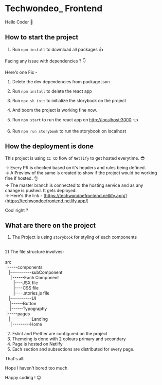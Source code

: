 # Techwondeo_ Frontend

Hello Coder 👋

## How to start the project 

1) Run `npm install` to download all packages 👍

Facing any issue with dependencies ? 👇

Here's one Fix -

1) Delete the dev dependencies from package.json
2) Run `npm install` to delete the react app
3) Run `npx sb init` to initialize the storybook on the project
4) And boom the project is working fine now.

2) Run `npm start` to run the react app on [http://localhost:3000](http://localhost:3000) 👈

3) Run `npm run storybook` to run the storybook on localhost

## How the deployment is done

This project is using `CI CD` flow of `Netlify` to get hosted everytime. 😎

-> Every PR is checked based on it's headers and rules being defined.
<br>
-> A Preview of the same is created to show if the project would be working fine if hosted. 👌
<br>
-> The master branch is connected to the hosting service and as any change is pushed. It gets deployed.
<br>
-> Here's the link - [https://techwondoefrontend.netlify.app/](https://techwondoefrontend.netlify.app/)

Cool right ?

## What are there on the project

1) The Project is using `storybook` for styling of each components
<br>
2) The file structure involves-
<br>
<br>
src
<br>
&nbsp;|-----components
<br>
&nbsp;      &nbsp;|-----------subComponent
      <br>
&nbsp;      &nbsp;            &nbsp;|------Each Component
                  <br>
&nbsp;      &nbsp;            &nbsp;       &nbsp;|----JSX file
                         <br>
&nbsp;      &nbsp;            &nbsp;       &nbsp;|----CSS file
                         <br>
&nbsp;      &nbsp;            &nbsp;       &nbsp;|----.stories.js file
                         <br>
&nbsp;&nbsp;      |-----------UI
      <br>
&nbsp;       &nbsp;           |------Button
                  <br>
&nbsp;       &nbsp;           |------Typography
                  <br>
&nbsp;|-----pages
<br>
&nbsp;      &nbsp;|-----------Landing
      <br>
&nbsp;      &nbsp;            &nbsp;|---------Home
                  <br>

2) Eslint and Prettier are configured on the project
3) Themeing is done with 2 colours primary and secondary
4) Page is hosted on Netlify
5) Each section and subsections are distributed for every page.


That's all.

Hope I haven't bored too much.

Happy coding ! 😊
